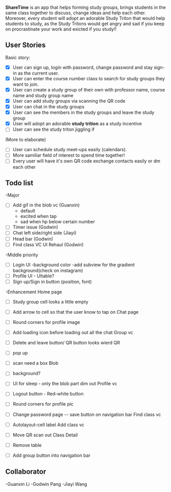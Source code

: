 **ShareTime** is an app that helps forming study groups, brings students in the same class together to discuss, change ideas and help each other.
Moreover, every student will adopt an adorable Study Triton that would help students to study, as the Study Tritons would get angry and sad if you keep on procrastinate your 
work and exicted if you study!!

## User Stories
Basic story:
- [x] User can sign up, login with password, change password and stay sign-in as the current user.
- [x] User can enter the course number class to search for study groups they want to join.
- [x] User can create a study group of their own with professor name, course name and study group name
- [x] User can add study groups via scanning the QR code
- [x] User can chat in the study groups
- [x] User can see the members in the study groups and leave the study group
- [x] User will adopt an adorable **study trition** as a study incentive
- [ ] User can see the study triton jiggling if 

(More to elaborate)
- [ ] User can schedule study meet-ups easily (calendars).
- [ ] More samiliar field of interest to spend time together!
- [ ] Every user will have it's own QR code exchange contacts easily or dm each other

## Todo list
-Major
 - [ ] Add gif in the blob vc (Guanxin)
	- default
	- excited when tap
	- sad when hp below certain number
 - [ ] Timer issue (Godwin)
 - [ ] Chat left side/right side (Jiayi)
 - [ ] Head bar (Godwin)
 - [ ] Find class VC UI Rehaul (Godwin)

-Middle priority
- [ ] Login UI
	-background color
	-add subview for the gradient background(check on instagram)
- [ ] Profile UI - UItable?
- [ ] Sign up/Sign in button (position, font)

-Enhancement
Home page
- [ ] Study group cell looks a little empty
- [ ] Add arrow to cell so that the user know to tap on
Chat page
- [ ] Round corners for profile image
- [ ] Add loading icon before loading out all the chat
Group vc
- [ ] Delete and leave button/ QR button looks wierd
QR
- [ ] pop up
- [ ] scan need a box
Blob
- [ ] background?
- [ ] UI for sleep - only the blob part dim out
Profile vc
- [ ] Logout button - Red-white button
- [ ] Round corners for profile pic
- [ ] Change password page -- save button on navigation bar
Find class vc
- [ ] Autolayout-cell label
Add class vc
- [ ] Move QR scan out
Class Detail
- [ ] Remove table
- [ ] Add group button into navigation bar



## Collaborator
-Guanxin Li
-Godwin Pang
-Jiayi Wang

